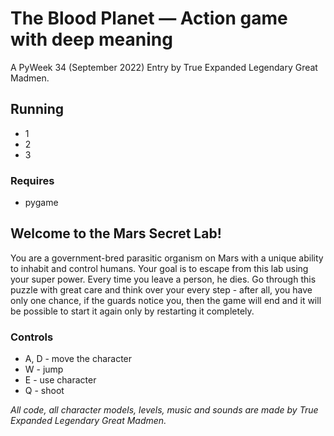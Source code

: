 # The Blood Planet — Action game with deep meaning
A PyWeek 34 (September 2022) Entry by True Expanded Legendary Great Madmen.

## Running
* 1
* 2
* 3

### Requires
* pygame

## Welcome to the Mars Secret Lab!
You are a government-bred parasitic organism on Mars with a unique ability to inhabit and control humans. Your goal is to escape from this lab using your super power. Every time you leave a person, he dies. Go through this puzzle with great care and think over your every step - after all, you have only one chance, if the guards notice you, then the game will end and it will be possible to start it again only by restarting it completely.

### Controls
* A, D - move the character
* W - jump
* E - use character
* Q - shoot


_All code, all character models, levels, music and sounds are made by True Expanded Legendary Great Madmen._
